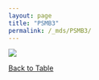 ```yaml
---
layout: page
title: "PSMB3"
permalink: /_mds/PSMB3/
---
```


![](../../algns0/5HSAA085510_aln_report.png?raw=true)

[Back to Table](../../display)